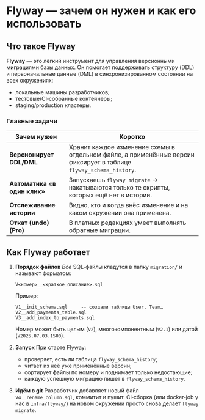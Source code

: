 # Flyway — зачем он нужен и как его использовать

## Что такое Flyway

**Flyway** — это лёгкий инструмент для управления версионными миграциями базы данных. Он помогает поддерживать структуру (DDL) и первоначальные данные (DML) в синхронизированном состоянии на всех окружениях:

- локальные машины разработчиков;
- тестовые/CI‐собранные контейнеры;
- staging/production кластеры.

### Главные задачи

| Зачем нужен                  | Коротко                                                                                                            |
| ---------------------------- | ------------------------------------------------------------------------------------------------------------------ |
| **Версионирует DDL/DML**     | Хранит каждое изменение схемы в отдельном файле, а применённые версии фиксирует в таблице `flyway_schema_history`. |
| **Автоматика «в один клик»** | Запускаешь `flyway migrate` → накатываются только те скрипты, которых ещё нет в истории.                           |
| **Отслеживание истории**     | Видно, кто и когда внёс изменение и на каком окружении она применена.                                              |
| **Откат (undo) (Pro)**       | В платных редакциях умеет выполнять обратные миграции.                                                             |

## Как Flyway работает

1. **Порядок файлов** *Все* SQL‑файлы кладутся в папку `migration/` и называют форматом:

   ```
   V<номер>__<краткое_описание>.sql
   ```

   Пример:

   ```
   V1__init_schema.sql     -- создали таблицы User, Team…
   V2__add_payments_table.sql
   V3__add_index_to_payments.sql
   ```

   Номер может быть целым (`V2`), многокомпонентным (`V2.1`) или датой (`V2025.07.03.1500`).

2. **Запуск** При старте Flyway:

   - проверяет, есть ли таблица `flyway_schema_history`;
   - читает из неё уже применённые версии;
   - сортирует файлы по номеру и поднимает только недостающие;
   - каждую успешную миграцию пишет в `flyway_schema_history`.

3. **Идём в git** Разработчик добавляет новый файл `V4__rename_column.sql`, коммитит и пушит. CI‑сборка (или docker‑job у нас в `infra/flyway/`) на новом окружении просто снова делает `flyway migrate`.